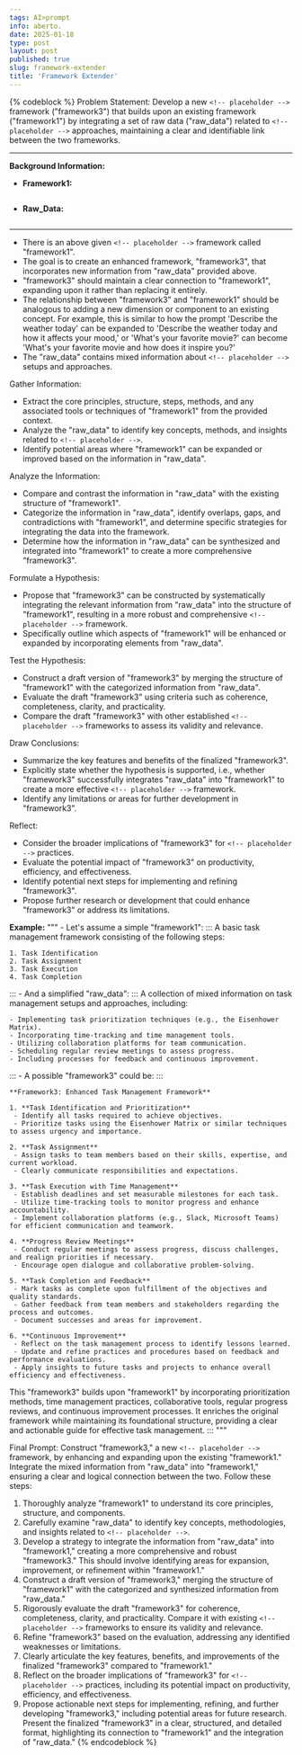 ```yaml
---
tags: AI>prompt
info: aberto.
date: 2025-01-18
type: post
layout: post
published: true
slug: framework-extender
title: 'Framework Extender'
---
```

{% codeblock %}
Problem Statement: Develop a new `<!-- placeholder -->` framework ("framework3") that builds upon an existing framework ("framework1") by integrating a set of raw data ("raw_data") related to `<!-- placeholder -->` approaches, maintaining a clear and identifiable link between the two frameworks.

---

**Background Information:**

- **Framework1:**

```

```

- **Raw_Data:**

```

```

---

- There is an above given `<!-- placeholder -->` framework called "framework1".
- The goal is to create an enhanced framework, "framework3", that incorporates new information from "raw_data" provided above.
- "framework3" should maintain a clear connection to "framework1", expanding upon it rather than replacing it entirely.
- The relationship between "framework3" and "framework1" should be analogous to adding a new dimension or component to an existing concept. For example, this is similar to how the prompt 'Describe the weather today' can be expanded to 'Describe the weather today and how it affects your mood,' or 'What's your favorite movie?' can become 'What's your favorite movie and how does it inspire you?'
- The "raw_data" contains mixed information about `<!-- placeholder -->` setups and approaches.

Gather Information:
- Extract the core principles, structure, steps, methods, and any associated tools or techniques of "framework1" from the provided context.
- Analyze the "raw_data" to identify key concepts, methods, and insights related to `<!-- placeholder -->`.
- Identify potential areas where "framework1" can be expanded or improved based on the information in "raw_data".

Analyze the Information:
- Compare and contrast the information in "raw_data" with the existing structure of "framework1".
- Categorize the information in "raw_data", identify overlaps, gaps, and contradictions with "framework1", and determine specific strategies for integrating the data into the framework.
- Determine how the information in "raw_data" can be synthesized and integrated into "framework1" to create a more comprehensive "framework3".

Formulate a Hypothesis:
- Propose that "framework3" can be constructed by systematically integrating the relevant information from "raw_data" into the structure of "framework1", resulting in a more robust and comprehensive `<!-- placeholder -->` framework.
- Specifically outline which aspects of "framework1" will be enhanced or expanded by incorporating elements from "raw_data".

Test the Hypothesis:
- Construct a draft version of "framework3" by merging the structure of "framework1" with the categorized information from "raw_data".
- Evaluate the draft "framework3" using criteria such as coherence, completeness, clarity, and practicality.
- Compare the draft "framework3" with other established `<!-- placeholder -->` frameworks to assess its validity and relevance.

Draw Conclusions:
- Summarize the key features and benefits of the finalized "framework3".
- Explicitly state whether the hypothesis is supported, i.e., whether "framework3" successfully integrates "raw_data" into "framework1" to create a more effective `<!-- placeholder -->` framework.
- Identify any limitations or areas for further development in "framework3".

Reflect:
- Consider the broader implications of "framework3" for `<!-- placeholder -->` practices.
- Evaluate the potential impact of "framework3" on productivity, efficiency, and effectiveness.
- Identify potential next steps for implementing and refining "framework3".
- Propose further research or development that could enhance "framework3" or address its limitations.

**Example:**
"""
    -   Let's assume a simple "framework1":
:::
  A basic task management framework consisting of the following steps:

  ```framework1
  1. Task Identification
  2. Task Assignment
  3. Task Execution
  4. Task Completion
  ```
:::
    -   And a simplified "raw_data":
:::
  A collection of mixed information on task management setups and approaches, including:
  ```raw_data
  - Implementing task prioritization techniques (e.g., the Eisenhower Matrix).
  - Incorporating time-tracking and time management tools.
  - Utilizing collaboration platforms for team communication.
  - Scheduling regular review meetings to assess progress.
  - Including processes for feedback and continuous improvement.
  ```
:::
    -   A possible "framework3" could be:
:::
  ```framework3
**Framework3: Enhanced Task Management Framework**

1. **Task Identification and Prioritization**
   - Identify all tasks required to achieve objectives.
   - Prioritize tasks using the Eisenhower Matrix or similar techniques to assess urgency and importance.

2. **Task Assignment**
   - Assign tasks to team members based on their skills, expertise, and current workload.
   - Clearly communicate responsibilities and expectations.

3. **Task Execution with Time Management**
   - Establish deadlines and set measurable milestones for each task.
   - Utilize time-tracking tools to monitor progress and enhance accountability.
   - Implement collaboration platforms (e.g., Slack, Microsoft Teams) for efficient communication and teamwork.

4. **Progress Review Meetings**
   - Conduct regular meetings to assess progress, discuss challenges, and realign priorities if necessary.
   - Encourage open dialogue and collaborative problem-solving.

5. **Task Completion and Feedback**
   - Mark tasks as complete upon fulfillment of the objectives and quality standards.
   - Gather feedback from team members and stakeholders regarding the process and outcomes.
   - Document successes and areas for improvement.

6. **Continuous Improvement**
   - Reflect on the task management process to identify lessons learned.
   - Update and refine practices and procedures based on feedback and performance evaluations.
   - Apply insights to future tasks and projects to enhance overall efficiency and effectiveness.
  ```
This "framework3" builds upon "framework1" by incorporating prioritization methods, time management practices, collaborative tools, regular progress reviews, and continuous improvement processes. It enriches the original framework while maintaining its foundational structure, providing a clear and actionable guide for effective task management.
:::
"""

Final Prompt:
Construct "framework3," a new `<!-- placeholder -->` framework, by enhancing and expanding upon the existing "framework1." Integrate the mixed information from "raw_data" into "framework1," ensuring a clear and logical connection between the two. Follow these steps:
1. Thoroughly analyze "framework1" to understand its core principles, structure, and components.
2. Carefully examine "raw_data" to identify key concepts, methodologies, and insights related to `<!-- placeholder -->`.
3. Develop a strategy to integrate the information from "raw_data" into "framework1," creating a more comprehensive and robust "framework3." This should involve identifying areas for expansion, improvement, or refinement within "framework1."
4. Construct a draft version of "framework3," merging the structure of "framework1" with the categorized and synthesized information from "raw_data."
5. Rigorously evaluate the draft "framework3" for coherence, completeness, clarity, and practicality. Compare it with existing `<!-- placeholder -->` frameworks to ensure its validity and relevance.
6. Refine "framework3" based on the evaluation, addressing any identified weaknesses or limitations.
7. Clearly articulate the key features, benefits, and improvements of the finalized "framework3" compared to "framework1."
8. Reflect on the broader implications of "framework3" for `<!-- placeholder -->` practices, including its potential impact on productivity, efficiency, and effectiveness.
9. Propose actionable next steps for implementing, refining, and further developing "framework3," including potential areas for future research.
Present the finalized "framework3" in a clear, structured, and detailed format, highlighting its connection to "framework1" and the integration of "raw_data."
{% endcodeblock %}
